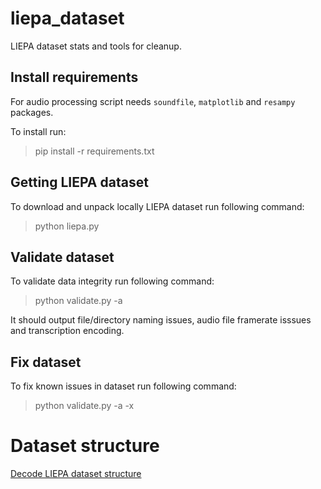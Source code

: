 # liepa_dataset
LIEPA dataset stats and tools for cleanup.

## Install requirements

For audio processing script needs `soundfile`, `matplotlib` and `resampy` packages.

To install run:

> pip install -r requirements.txt

## Getting LIEPA dataset

To download and unpack locally LIEPA dataset run following command:

> python liepa.py

## Validate dataset

To validate data integrity run following command:

> python validate.py -a

It should output file/directory naming issues, audio file framerate isssues and transcription encoding.

## Fix dataset

To fix known issues in dataset run following command:

> python validate.py -a -x

# Dataset structure
[Decode LIEPA dataset structure](STRUCTURE.md)
